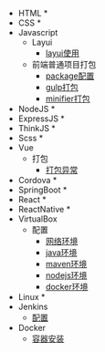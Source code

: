 * HTML
    *
* CSS
    *
* Javascript
    * Layui 
        * [layui使用](/javascript/layui/layui.md)
    * 前端普通项目打包
        * [package配置](/javascript/build/package.md)
        * [gulp打包](/javascript/build/gulpfile.md)
        * [minifier打包](/javascript/build/minifier.md)
* NodeJS
    *
* ExpressJS
    *
* ThinkJS
    *
* Scss
    *
* Vue
    * 打包
        * [打包异常](/vue/build/error.md)
* Cordova
    *
* SpringBoot
    *
* React
    *
* ReactNative
    *
* VirtualBox
    * 配置
        * [网络环境](/virtualbox/config/network.md)
        * [java环境](/virtualbox/config/java.md)
        * [maven环境](/virtualbox/config/maven.md)
        * [nodejs环境](/virtualbox/config/nodejs.md)
        * [docker环境](/virtualbox/config/docker.md)
* Linux
    *
* Jenkins
    * [配置](jenkins/config.md)
* Docker
    * [容器安装](/docker/container.md)